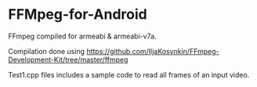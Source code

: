 # FFMpeg-for-Android
FFmpeg compiled for armeabi &amp; armeabi-v7a. 

Compilation done using https://github.com/IljaKosynkin/FFmpeg-Development-Kit/tree/master/ffmpeg

Test1.cpp files includes a sample code to read all frames of an input video. 
